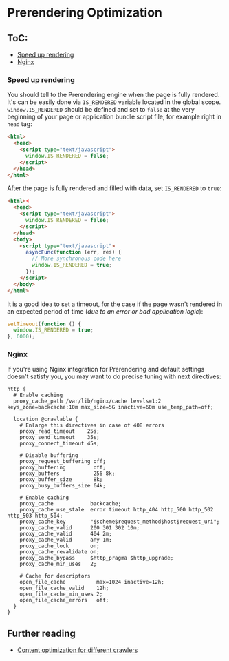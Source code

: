 # Prerendering Optimization

## ToC:

- [Speed up rendering](https://github.com/veliovgroup/ostrio/blob/master/docs/prerendering/optimization.md#speed-up-rendering)
- [Nginx](https://github.com/veliovgroup/ostrio/blob/master/docs/prerendering/optimization.md#nginx)

### Speed up rendering

You should tell to the Prerendering engine when the page is fully rendered. It's can be easily done via `IS_RENDERED` variable located in the global scope.
`window.IS_RENDERED` should be defined and set to `false` at the very beginning of your page or application bundle script file, for example right in `head` tag:

```html
<html>
  <head>
    <script type="text/javascript">
      window.IS_RENDERED = false;
    </script>
  </head>
</html>
```

After the page is fully rendered and filled with data, set `IS_RENDERED` to `true`:

```html
<html><
  <head>
    <script type="text/javascript">
      window.IS_RENDERED = false;
    </script>
  </head>
  <body>
    <script type="text/javascript">
      asyncFunc(function (err, res) {
        // More synchronous code here
        window.IS_RENDERED = true;
      });
    </script>
  </body>
</html>
```

It is a good idea to set a timeout, for the case if the page wasn't rendered in an expected period of time (*due to an error or bad application logic*):

```js
setTimeout(function () {
  window.IS_RENDERED = true;
}, 6000);
```

### Nginx

If you're using Nginx integration for Prerendering and default settings doesn't satisfy you, you may want to do precise tuning with next directives:

```nginx
http {
  # Enable caching
  proxy_cache_path /var/lib/nginx/cache levels=1:2 keys_zone=backcache:10m max_size=5G inactive=60m use_temp_path=off;

  location @crawlable {
    # Enlarge this directives in case of 408 errors
    proxy_read_timeout    25s;
    proxy_send_timeout    35s;
    proxy_connect_timeout 45s;

    # Disable buffering
    proxy_request_buffering off;
    proxy_buffering         off;
    proxy_buffers           256 8k;
    proxy_buffer_size       8k;
    proxy_busy_buffers_size 64k;

    # Enable caching
    proxy_cache            backcache;
    proxy_cache_use_stale  error timeout http_404 http_500 http_502 http_503 http_504;
    proxy_cache_key        "$scheme$request_method$host$request_uri";
    proxy_cache_valid      200 301 302 10m;
    proxy_cache_valid      404 2m;
    proxy_cache_valid      any 1m;
    proxy_cache_lock       on;
    proxy_cache_revalidate on;
    proxy_cache_bypass     $http_pragma $http_upgrade;
    proxy_cache_min_uses   2;

    # Cache for descriptors
    open_file_cache          max=1024 inactive=12h;
    open_file_cache_valid    12h;
    open_file_cache_min_uses 2;
    open_file_cache_errors   off;
  }
}
```

## Further reading

- [Content optimization for different crawlers](https://github.com/veliovgroup/ostrio/blob/master/docs/prerendering/detect-prerendering.md)

